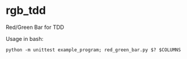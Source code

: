 # rgb_tdd
Red/Green Bar for TDD

Usage in bash:

    python -m unittest example_program; red_green_bar.py $? $COLUMNS
